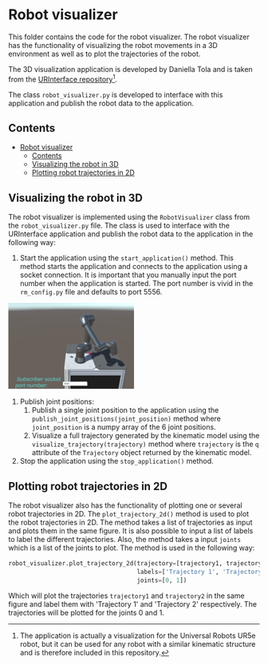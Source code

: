 # Robot visualizer

This folder contains the code for the robot visualizer. The robot visualizer has the functionality of visualizing the robot movements in a 3D environment as well as to plot the trajectories of the robot.

The 3D visualization application is developed by Daniella Tola and is taken from the [URInterface repository](https://gitlab.au.dk/clagms/urinterface/-/tree/data_publisher?ref_type=heads)[^1]. 

The class ```robot_visualizer.py``` is developed to interface with this application and publish the robot data to the application.

[^1]: The application is actually a visualization for the Universal Robots UR5e robot, but it can be used for any robot with a similar kinematic structure and is therefore included in this repository.

## Contents
- [Robot visualizer](#robot-visualizer)
  - [Contents](#contents)
  - [Visualizing the robot in 3D](#visualizing-the-robot-in-3d)
  - [Plotting robot trajectories in 2D](#plotting-robot-trajectories-in-2d)

## Visualizing the robot in 3D
The robot visualizer is implemented using the ```RobotVisualizer``` class from the ```robot_visualizer.py``` file. The class is used to interface with the URInterface application and publish the robot data to the application in the following way:
1. Start the application using the ```start_application()``` method. This method starts the application and connects to the application using a socket connection. It is important that you manually input the port number when the application is started. The port number is vivid in the ```rm_config.py``` file and defaults to port 5556.

   
<img src="visualisation_example.png" width="50%" alt="The 3D visualization application when started">


1. Publish joint positions: 
    1.  Publish a single joint position to the application using the ```publish_joint_positions(joint_position)``` method where ```joint_position``` is a numpy array of the 6 joint positions.
    2.  Visualize a full trajectory generated by the kinematic model using the ```visualize_trajectory(trajectory)``` method where ```trajectory``` is the ```q``` attribute of the ```Trajectory``` object returned by the kinematic model.
2. Stop the application using the ```stop_application()``` method.

## Plotting robot trajectories in 2D
The robot visualizer also has the functionality of plotting one or several robot trajectories in 2D. The ```plot_trajectory_2d()``` method is used to plot the robot trajectories in 2D. The method takes a list of trajectories as input and plots them in the same figure. It is also possible to input a list of labels to label the different trajectories. Also, the method takes a input ```joints``` which is a list of the joints to plot. The method is used in the following way:
```python
robot_visualizer.plot_trajectory_2d(trajectory=[trajectory1, trajectory2], 
                                    labels=['Trajectory 1', 'Trajectory 2'], 
                                    joints=[0, 1])
```
Which will plot the trajectories ```trajectory1``` and ```trajectory2``` in the same figure and label them with 'Trajectory 1' and 'Trajectory 2' respectively. The trajectories will be plotted for the joints 0 and 1.
